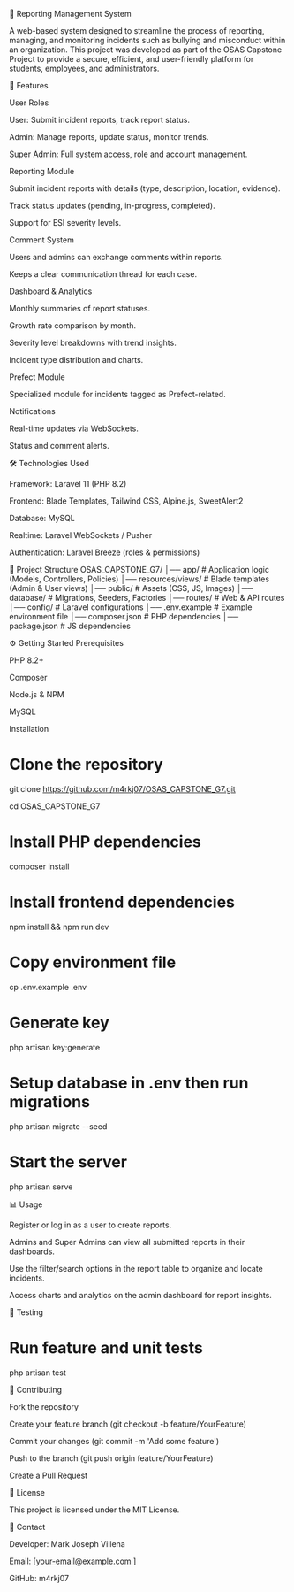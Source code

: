 📑 Reporting Management System

A web-based system designed to streamline the process of reporting, managing, and monitoring incidents such as bullying and misconduct within an organization. This project was developed as part of the OSAS Capstone Project to provide a secure, efficient, and user-friendly platform for students, employees, and administrators.

🚀 Features

User Roles

User: Submit incident reports, track report status.

Admin: Manage reports, update status, monitor trends.

Super Admin: Full system access, role and account management.

Reporting Module

Submit incident reports with details (type, description, location, evidence).

Track status updates (pending, in-progress, completed).

Support for ESI severity levels.

Comment System

Users and admins can exchange comments within reports.

Keeps a clear communication thread for each case.

Dashboard & Analytics

Monthly summaries of report statuses.

Growth rate comparison by month.

Severity level breakdowns with trend insights.

Incident type distribution and charts.

Prefect Module

Specialized module for incidents tagged as Prefect-related.

Notifications

Real-time updates via WebSockets.

Status and comment alerts.

🛠️ Technologies Used

Framework: Laravel 11 (PHP 8.2)

Frontend: Blade Templates, Tailwind CSS, Alpine.js, SweetAlert2

Database: MySQL

Realtime: Laravel WebSockets / Pusher

Authentication: Laravel Breeze (roles & permissions)

📂 Project Structure
OSAS_CAPSTONE_G7/
│── app/                # Application logic (Models, Controllers, Policies)
│── resources/views/    # Blade templates (Admin & User views)
│── public/             # Assets (CSS, JS, Images)
│── database/           # Migrations, Seeders, Factories
│── routes/             # Web & API routes
│── config/             # Laravel configurations
│── .env.example        # Example environment file
│── composer.json       # PHP dependencies
│── package.json        # JS dependencies

⚙️ Getting Started
Prerequisites

PHP 8.2+

Composer

Node.js & NPM

MySQL

Installation
# Clone the repository
git clone https://github.com/m4rkj07/OSAS_CAPSTONE_G7.git

cd OSAS_CAPSTONE_G7

# Install PHP dependencies
composer install

# Install frontend dependencies
npm install && npm run dev

# Copy environment file
cp .env.example .env

# Generate key
php artisan key:generate

# Setup database in .env then run migrations
php artisan migrate --seed

# Start the server
php artisan serve

📊 Usage

Register or log in as a user to create reports.

Admins and Super Admins can view all submitted reports in their dashboards.

Use the filter/search options in the report table to organize and locate incidents.

Access charts and analytics on the admin dashboard for report insights.

🧪 Testing
# Run feature and unit tests
php artisan test

🤝 Contributing

Fork the repository

Create your feature branch (git checkout -b feature/YourFeature)

Commit your changes (git commit -m 'Add some feature')

Push to the branch (git push origin feature/YourFeature)

Create a Pull Request

📜 License

This project is licensed under the MIT License.

📧 Contact

Developer: Mark Joseph Villena

Email: [your-email@example.com
]

GitHub: m4rkj07
